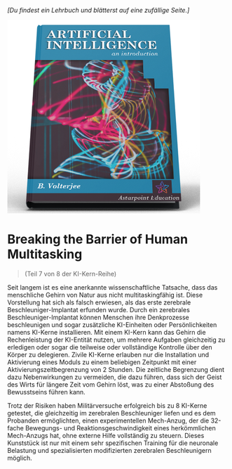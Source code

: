 *[Du findest ein Lehrbuch und blätterst auf eine zufällige Seite.]*

![KI Lehrbuch](/resources/lore/textbookAI440.png)
# Breaking the Barrier of Human Multitasking
> (Teil 7 von 8 der KI-Kern-Reihe)

Seit langem ist es eine anerkannte wissenschaftliche Tatsache, dass das menschliche Gehirn von Natur aus nicht multitaskingfähig ist. Diese Vorstellung hat sich als falsch erwiesen, als das erste zerebrale Beschleuniger-Implantat erfunden wurde. Durch ein zerebrales Beschleuniger-Implantat können Menschen ihre Denkprozesse beschleunigen und sogar zusätzliche KI-Einheiten oder Persönlichkeiten namens KI-Kerne installieren. Mit einem KI-Kern kann das Gehirn die Rechenleistung der KI-Entität nutzen, um mehrere Aufgaben gleichzeitig zu erledigen oder sogar die teilweise oder vollständige Kontrolle über den Körper zu delegieren. Zivile KI-Kerne erlauben nur die Installation und Aktivierung eines Moduls zu einem beliebigen Zeitpunkt mit einer Aktivierungszeitbegrenzung von 2 Stunden. Die zeitliche Begrenzung dient dazu Nebenwirkungen zu vermeiden, die dazu führen, dass sich der Geist des Wirts für längere Zeit vom Gehirn löst, was zu einer Abstoßung des Bewusstseins führen kann.  

Trotz der Risiken haben Militärversuche erfolgreich bis zu 8 KI-Kerne getestet, die gleichzeitig im zerebralen Beschleuniger liefen und es dem Probanden ermöglichten, einen experimentellen Mech-Anzug, der die 32-fache Bewegungs- und Reaktionsgeschwindigkeit eines herkömmlichen Mech-Anzugs hat, ohne externe Hilfe vollständig zu steuern. Dieses Kunststück ist nur mit einem sehr spezifischen Training für die neuronale Belastung und spezialisierten modifizierten zerebralen Beschleunigern möglich.  